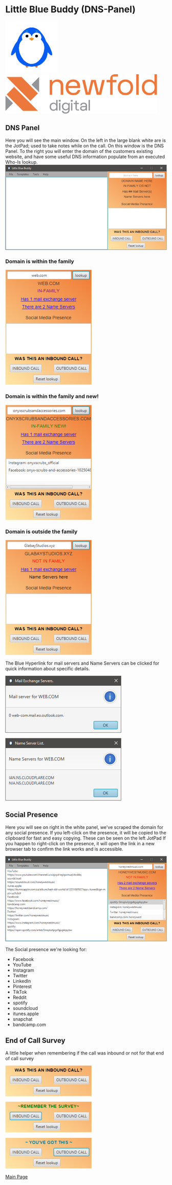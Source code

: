 # Little Blue Buddy (DNS-Panel)

<img height="164" src="images/lilblu-large.png" alt="Little Blue Buddy" width="164"/><img alt="Newfold Digital" height="123" src="images/newfold-asset-logo.png" width="474"/>


## DNS Panel
Here you will see the main window. On the left in the large blank white are is the JotPad; used to take notes while on the call.
On this window is the DNS Panel. To the right you will enter the domain of the customers existing website, and have some useful DNS information populate from an executed Who-Is lookup.
![Main-panel](images/dns/DNS-Main.png)

### Domain is within the family
![Main-panel-In-Family](images/dns/DNS-Panel-if.png)

### Domain is within the family and new!
![Main-panel-In-Family-New](images/dns/DNS-Panel-ifn.png)

### Domain is outside the family
![Main-panel-Not-In-Family](images/dns/DNS-Panel-nif.png)

The Blue Hyperlink for mail servers and Name Servers can be clicked for quick information about specific details.

![Mail-Exchange](images/dns/mail-exchange-servers.png)

![Name-Server](images/dns/name-server-list.png)


## Social Presence
Here you will see on right in the white panel, we've scraped the domain for any social presence.
If you left-click on the presence, it will be copied to the clipboard for fast and easy copying. These can be seen on the left JotPad
If you happen to right-click on the presence, it will open the link in a new browser tab to confirm the link works and is accessible.

![Social-Presence](images/dns/Scorial-Pressence.png)

The Social presence we're looking for:
- Facebook
- YouTube
- Instagram
- Twitter
- LinkedIn
- Pinterest
- TikTok
- Reddit
- spotify
- soundcloud
- itunes.apple
- snapchat
- bandcamp.com

## End of Call Survey
A little helper when remembering if the call was inbound or not for that end of call survey

![Default](images/dns/survey-opt.png)

![Inbound](images/dns/survey-opt-inbound.png)

![Outbound](images/dns/survey-opt-outbound.png)

<a href="https://glabay.github.io/Little-Blue-Buddy-LilBlu" target="_blank">Main Page</a>